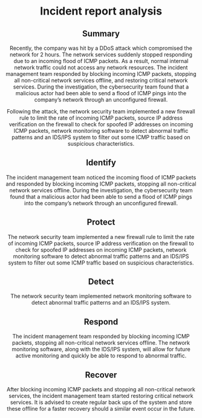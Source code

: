 <h1 align="center">
  Incident report analysis
</h1>

<h2 align="center">
  Summary
</h2>

<p align="center">
  Recently, the company was hit by a DDoS attack which compromised the network for 2 hours. The network services suddenly stopped responding due to an incoming flood of ICMP packets. As a result, normal internal network traffic could not access any network resources. The incident management team responded by blocking incoming ICMP packets, stopping all non-critical network services offline, and restoring critical network services. During the investigation, the cybersecurity team found that a malicious actor had been able to send a flood of ICMP pings into the company’s network through an unconfigured firewall.
</p>
<p align="center">
  Following the attack, the network security team implemented a new firewall rule to limit the rate of incoming ICMP packets, source IP address verification on the firewall to check for spoofed IP addresses on incoming ICMP packets, network monitoring software to detect abnormal traffic patterns and an IDS/IPS system to filter out some ICMP traffic based on suspicious characteristics.
</p>

<h2 align="center">
  Identify
</h2>

<p align="center">
  The incident management team noticed the incoming flood of ICMP packets and responded by blocking incoming ICMP packets, stopping all non-critical network services offline. During the investigation, the cybersecurity team found that a malicious actor had been able to send a flood of ICMP pings into the company’s network through an unconfigured firewall.
</p>

<h2 align="center">
  Protect
</h2>

<p align="center">
  The network security team implemented a new firewall rule to limit the rate of incoming ICMP packets, source IP address verification on the firewall to check for spoofed IP addresses on incoming ICMP packets, network monitoring software to detect abnormal traffic patterns and an IDS/IPS system to filter out some ICMP traffic based on suspicious characteristics.
</p>

<h2 align="center">
  Detect
</h2>

<p align="center">
  The network security team implemented network monitoring software to detect abnormal traffic patterns and an IDS/IPS system.
</p>

<h2 align="center">
  Respond
</h2>

<p align="center">
  The incident management team responded by blocking incoming ICMP packets, stopping all non-critical network services offline. The network monitoring software, along with the IDS/IPS system, will allow for future active monitoring and quickly be able to respond to abnormal traffic.
</p>

<h2 align="center">
  Recover
</h2>

<p align="center">
  After blocking incoming ICMP packets and stopping all non-critical network services, the incident management team started restoring critical network services. It is advised to create regular back ups of the system and store these offline for a faster recovery should a similar event occur in the future.
</p>
